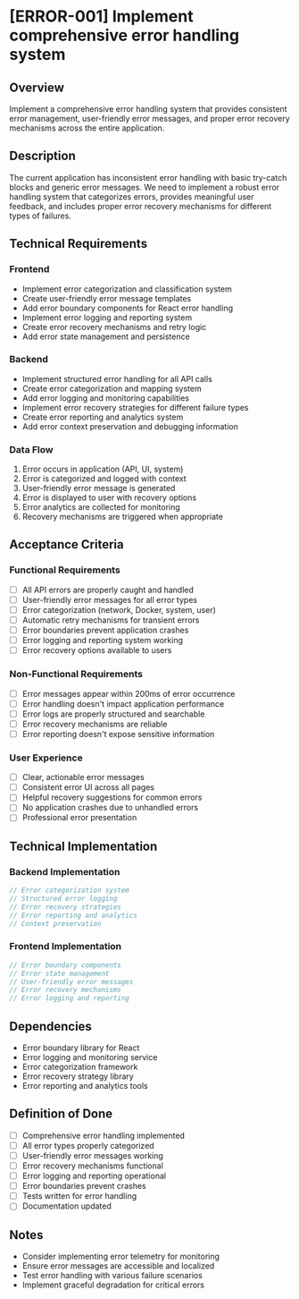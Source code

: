 # [ERROR-001] Implement comprehensive error handling system

## Overview

Implement a comprehensive error handling system that provides consistent error management, user-friendly error messages, and proper error recovery mechanisms across the entire application.

## Description

The current application has inconsistent error handling with basic try-catch blocks and generic error messages. We need to implement a robust error handling system that categorizes errors, provides meaningful user feedback, and includes proper error recovery mechanisms for different types of failures.

## Technical Requirements

### Frontend

- Implement error categorization and classification system
- Create user-friendly error message templates
- Add error boundary components for React error handling
- Implement error logging and reporting system
- Create error recovery mechanisms and retry logic
- Add error state management and persistence

### Backend

- Implement structured error handling for all API calls
- Create error categorization and mapping system
- Add error logging and monitoring capabilities
- Implement error recovery strategies for different failure types
- Create error reporting and analytics system
- Add error context preservation and debugging information

### Data Flow

1. Error occurs in application (API, UI, system)
2. Error is categorized and logged with context
3. User-friendly error message is generated
4. Error is displayed to user with recovery options
5. Error analytics are collected for monitoring
6. Recovery mechanisms are triggered when appropriate

## Acceptance Criteria

### Functional Requirements

- [ ] All API errors are properly caught and handled
- [ ] User-friendly error messages for all error types
- [ ] Error categorization (network, Docker, system, user)
- [ ] Automatic retry mechanisms for transient errors
- [ ] Error boundaries prevent application crashes
- [ ] Error logging and reporting system working
- [ ] Error recovery options available to users

### Non-Functional Requirements

- [ ] Error messages appear within 200ms of error occurrence
- [ ] Error handling doesn't impact application performance
- [ ] Error logs are properly structured and searchable
- [ ] Error recovery mechanisms are reliable
- [ ] Error reporting doesn't expose sensitive information

### User Experience

- [ ] Clear, actionable error messages
- [ ] Consistent error UI across all pages
- [ ] Helpful recovery suggestions for common errors
- [ ] No application crashes due to unhandled errors
- [ ] Professional error presentation

## Technical Implementation

### Backend Implementation

```rust
// Error categorization system
// Structured error logging
// Error recovery strategies
// Error reporting and analytics
// Context preservation
```

### Frontend Implementation

```typescript
// Error boundary components
// Error state management
// User-friendly error messages
// Error recovery mechanisms
// Error logging and reporting
```

## Dependencies

- Error boundary library for React
- Error logging and monitoring service
- Error categorization framework
- Error recovery strategy library
- Error reporting and analytics tools

## Definition of Done

- [ ] Comprehensive error handling implemented
- [ ] All error types properly categorized
- [ ] User-friendly error messages working
- [ ] Error recovery mechanisms functional
- [ ] Error logging and reporting operational
- [ ] Error boundaries prevent crashes
- [ ] Tests written for error handling
- [ ] Documentation updated

## Notes

- Consider implementing error telemetry for monitoring
- Ensure error messages are accessible and localized
- Test error handling with various failure scenarios
- Implement graceful degradation for critical errors
